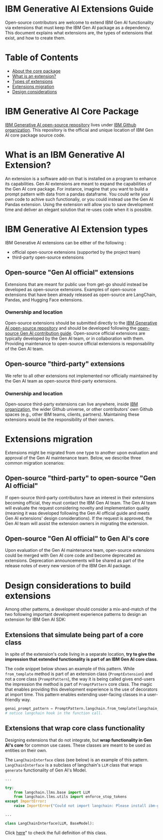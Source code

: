 # IBM Generative AI Extensions Guide
Open-source contributors are welcome to extend IBM Gen AI functionality via extensions that must keep the IBM Gen AI package as a dependency. This document explains what extensions are, the types of extensions that exist, and how to create them.

# Table of Contents
- [About the core package](#ibm-generative-ai-core-package)
- [What is an extension?](#what-is-an-ibm-generative-ai-extension)
- [Types of extensions](#ibm-generative-ai-extension-types)
- [Extensions migration](#extensions-migration)
- [Design considerations](#design-considerations-to-build-extensions)

# IBM Generative AI Core Package
[IBM Generative AI open-source repository](https://github.com/IBM/ibm-generative-ai) lives under [IBM Github organization](https://github.com/IBM/). This repository is the official and unique location of IBM Gen AI core package source code.

# What is an IBM Generative AI Extension?
An extension is a software add-on that is installed on a program to enhance its capabilities. Gen AI extensions are meant to expand the capabilities of the Gen AI core package. For instance, imagine that you want to build a prompt pattern with data from a pandas dataframe. You could write your own code  to achive such functionaliy, or you could instead use the Gen AI Pandas extension. Using the extension will allow you to save development time and deliver an elegant solution that re-uses code when it is possible.

# IBM Generative AI Extension types
IBM Generative AI extensions can be either of the following : 
- official open-source extensions (supported by the project team)
- third-party open-source extensions

## Open-source "Gen AI official" extensions
Extensions that are meant for public use from get-go should instead be developed as open-source extensions. Examples of open-source extensions that have been already released as open-source are LangChain, Pandas, and Hugging Face extensions.

### Ownership and location
Open-source extensions should be submitted directly to the [IBM Generative AI open-source repository](https://github.com/IBM/ibm-generative-ai) and should be developed following the [open-source Gen AI contribution guide](https://github.com/IBM/ibm-generative-ai/blob/main/DEVELOPMENT.md). Open-source official extensions are typically developed by the Gen AI team, or in collaboration with them. Providing maintenance to open-source official extensions is responsability of the Gen AI team.

## Open-source "third-party" extensions
We refer to all other extensions not implemented nor officially maintained by the Gen AI team as open-source third-party extensions.

### Ownership and location
Open-source third-party extensions can live anywhere, inside [IBM organization](https://github.com/IBM/), the wider Github universe, or other contributors' own Github spaces (e.g., other IBM teams, clients, partners). Maintaining these extensions would be the responsibility of their owners.

# Extensions migration
Extensions might be migrated from one type to another upon evaluation and approval of the Gen AI maintenance team. Below, we describe three common migration scenarios:

## Open-source "third-party" to open-source "Gen AI official"
If open-source third-party contributors have an interest in their extensions becoming official, they must contact the IBM Gen AI team. The Gen AI team will evaluate the request considering novelty and implementation quality (meaning it was developed following the Gen AI official guide and meets Gen AI extensions' design considerations). If the request is approved, the Gen AI team will assist the extension owners in migrating the extension.

## Open-source "Gen AI official" to Gen AI's core
Upon evaluation of the Gen AI maintenance team, open-source extensions could be merged with Gen AI core code and become deprecated as extensions. Deprecation announcements will be shared as part of the release notes of every new version of the IBM Gen AI package.

# Design considerations to build extensions
Among other patterns, a developer should consider a mix-and-match of the two following important development experience patterns to design an extension for IBM Gen AI SDK:

## Extensions that simulate being part of a core class

In spite of the extension's code living in a separate location, **try to give the impression that extended functionality is part of an IBM Gen AI core class**.

The code snippet below shows an example of this pattern. While `from_template` method is part of an extension class (`PromptExtension`) and not a core class (`PromptPattern`), the way it is being called gives end-users the impression the method is part of `PromptPattern` core class. The magic that enables providing this development experience is the use of decorators at import time. This pattern enables extending user-facing classes in a user-friendly way.

```python
genai_prompt_pattern = PromptPattern.langchain.from_template(langchain_prompt_template)
# notice langchain hook in the function call.
```

## Extensions that wrap core class functionality

Designing extensions that do not integrate, but **wrap functionality in Gen AI's core** for common use cases. These classes are meant to be used as entities on their own.

The `LangChainInterface` class (see below) is an example of this pattern. `LangChainInterface` is a subclass of langchain's `LLM` class that wraps `generate` functionality of Gen AI's Model.

```python
...

try:
    from langchain.llms.base import LLM
    from langchain.llms.utils import enforce_stop_tokens
except ImportError:
    raise ImportError("Could not import langchain: Please install ibm-generative-ai[langchain] extension.")

...

class LangChainInterface(LLM, BaseModel):
```

Click [here](https://github.com/IBM/ibm-generative-ai/blob/main/src/genai/extensions/langchain/llm.py)" to check the full definition of this class.
